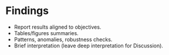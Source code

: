 # Findings

- Report results aligned to objectives.
- Tables/figures summaries.
- Patterns, anomalies, robustness checks.
- Brief interpretation (leave deep interpretation for Discussion).

